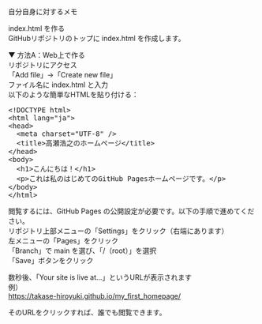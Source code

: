 自分自身に対するメモ

index.html を作る<br />
GitHubリポジトリのトップに index.html を作成します。

▼ 方法A：Web上で作る<br />
リポジトリにアクセス<br />
「Add file」→「Create new file」<br />
ファイル名に index.html と入力<br />
以下のような簡単なHTMLを貼り付ける：

<pre>
&lt;!DOCTYPE html&gt;
&lt;html lang="ja"&gt;
&lt;head&gt;
  &lt;meta charset="UTF-8" /&gt;
  &lt;title&gt;高瀬浩之のホームページ&lt;/title&gt;
&lt;/head&gt;
&lt;body&gt;
  &lt;h1&gt;こんにちは！&lt;/h1&gt;
  &lt;p&gt;これは私のはじめてのGitHub Pagesホームページです。&lt;/p&gt;
&lt;/body&gt;
&lt;/html&gt;
</pre>

閲覧するには、GitHub Pages の公開設定が必要です。以下の手順で進めてください。<br />
リポジトリ上部メニューの「Settings」をクリック（右端にあります）<br />
左メニューの「Pages」をクリック<br />
「Branch」で main を選び、「/（root）」を選択<br />
「Save」ボタンをクリック

数秒後、「Your site is live at...」というURLが表示されます<br />
例）<br />
https://takase-hiroyuki.github.io/my_first_homepage/

そのURLをクリックすれば、誰でも閲覧できます。

